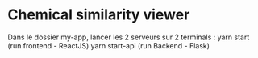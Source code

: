 # Chemical similarity viewer 
Dans le dossier my-app, lancer les 2 serveurs sur 2 terminals :
yarn start (run frontend - ReactJS)
yarn start-api (run Backend - Flask)
